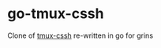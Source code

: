 # go-tmux-cssh
Clone of [tmux-cssh](https://github.com/dennishafemann/tmux-cssh) re-written in go for grins
